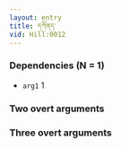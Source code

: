 ```yaml
---
layout: entry
title: དཀོནད་
vid: Hill:0012
---
```

### Dependencies (N = 1)
* `arg1` 1


### Two overt arguments


### Three overt arguments
